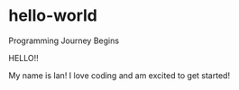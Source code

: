 # hello-world
Programming Journey Begins

HELLO!!

My name is Ian! I love coding and am excited to get started!
